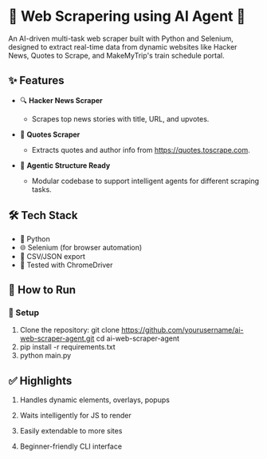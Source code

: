# 🧠 Web Scrapering using AI Agent 🚀

An AI-driven multi-task web scraper built with Python and Selenium, designed to extract real-time data from dynamic websites like Hacker News, Quotes to Scrape, and MakeMyTrip's train schedule portal.

## ✨ Features

- 🔍 **Hacker News Scraper**
  - Scrapes top news stories with title, URL, and upvotes.
  
- 💬 **Quotes Scraper**
  - Extracts quotes and author info from https://quotes.toscrape.com.
  
- 🧠 **Agentic Structure Ready**
  - Modular codebase to support intelligent agents for different scraping tasks.

## 🛠️ Tech Stack

- 🐍 Python
- 🌐 Selenium (for browser automation)
- 💾 CSV/JSON export
- 🧪 Tested with ChromeDriver


## 🚀 How to Run

### 🔧 Setup

1. Clone the repository:
git clone https://github.com/yourusername/ai-web-scraper-agent.git
cd ai-web-scraper-agent
2. pip install -r requirements.txt
3. python main.py

## ✅ Highlights
1. Handles dynamic elements, overlays, popups

2. Waits intelligently for JS to render

3. Easily extendable to more sites

4. Beginner-friendly CLI interface



